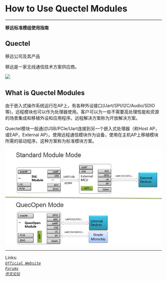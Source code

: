 # How to Use Quectel Modules

----------

**移远标准模组使用指南**

## Quectel ##

移远公司及其产品

移远是一家无线通信技术方案供应商。


![](https://www.quectel.com/images/about/ban2.png)



## What is Quectel Modules ##


由于嵌入式操作系统运行在AP上，有各种外设接口(Uart/SPI/I2C/Audio/SDIO等)，远程模块也可以作为处理器使用。客户可以为一些不需要高处理性能和资源的场景集成和移植外设和应用程序。远程解决方案称为开放解决方案。


Quectel模块一般通过USB/PCIe/Uart连接到另一个嵌入式处理器（称Host AP，或EAP，External AP）。使用远程通信模块作为设备，使用在主机AP上移植模块所需的驱动程序。这种方案称为标准模块方案。

![Quectel_modules_stuff.png](Quectel_Modules.png)

----------
Links:
<br>
*[`Official Website`](https://www.quectel.com/ "Official Website")*
<br>
*[`Forums`](https://Forums.quectel.com/ "Forums")*
<br>
*[`中文论坛`](https://forumschinese.quectel.com/ "中文论坛")*

